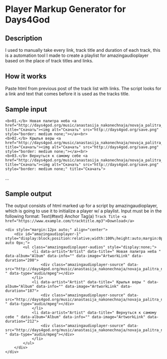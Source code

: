 # Player Markup Generator for Days4God
## Description
I used to manually take every link, track title and duration of each track, this is a automation tool I made to create a playlist for amazingaudioplayer based on the place of track titles and links.

## How it works
Paste html from previous post of the track list with links. The script looks for a link and text that comes before it is used as the tracks title.

## Sample input
    <b>01.</b> Новая палитра неба <a href="http://days4god.org/music/anastasija_nakonechnaja/novaja_palitra_neba/01.%20%D0%9D%D0%BE%D0%B2%D0%B0%D1%8F%20%D0%BF%D0%B0%D0%BB%D0%B8%D1%82%D1%80%D0%B0%20%D0%BD%D0%B5%D0%B1%D0%B0.mp3" title="Скачать"><img alt="Скачать" src="http://days4god.org/save.png" style="border: medium none;"></a><br>
    <b>02.</b> Крылья веры <a href="http://days4god.org/music/anastasija_nakonechnaja/novaja_palitra_neba/02.%20%D0%9A%D1%80%D1%8B%D0%BB%D1%8C%D1%8F%20%D0%B2%D0%B5%D1%80%D1%8B.mp3" title="Скачать"><img alt="Скачать" src="http://days4god.org/save.png" style="border: medium none;"></a><br>
    <b>03.</b> Вернуться к самому себе <a href="http://days4god.org/music/anastasija_nakonechnaja/novaja_palitra_neba/03.%20%D0%92%D0%B5%D1%80%D0%BD%D1%83%D1%82%D1%8C%D1%81%D1%8F%20%D0%BA%20%D1%81%D0%B0%D0%BC%D0%BE%D0%BC%D1%83%20%D1%81%D0%B5%D0%B1%D0%B5.mp3" title="Скачать"><img alt="Скачать" src="http://days4god.org/save.png" style="border: medium none;" title="Скачать">
...

## Sample output
The output consists of html marked up for a script by amazingaudioplayer, which is going to use it to initialize a player w/ a playlist.
Input must be in the following format:
Text(#text) Anchor Tag(a)
```Track Title <a href="https://www.example.com/tracktitle.mp3">Download</a>```
```
<div style="margin:12px auto;" align="center">
	<div id="amazingaudioplayer-1" style="display:block;position:relative;width:100%;height:auto;margin:0px auto 0px;">
		<ul class="amazingaudioplayer-audios" style="display:none;">
			<li data-artist="Artist" data-title=" Новая палитра неба " data-album="Album" data-info="" data-image="ArtworkLink" data-duration="200">
				<div class="amazingaudioplayer-source" data-src="http://days4god.org/music/anastasija_nakonechnaja/novaja_palitra_neba/01.%20%D0%9D%D0%BE%D0%B2%D0%B0%D1%8F%20%D0%BF%D0%B0%D0%BB%D0%B8%D1%82%D1%80%D0%B0%20%D0%BD%D0%B5%D0%B1%D0%B0.mp3 " data-type="audio/mpeg"></div>
			</li>
			<li data-artist="Artist" data-title=" Крылья веры " data-album="Album" data-info="" data-image="ArtworkLink" data-duration="187">
				<div class="amazingaudioplayer-source" data-src="http://days4god.org/music/anastasija_nakonechnaja/novaja_palitra_neba/02.%20%D0%9A%D1%80%D1%8B%D0%BB%D1%8C%D1%8F%20%D0%B2%D0%B5%D1%80%D1%8B.mp3 " data-type="audio/mpeg"></div>
			</li>
			<li data-artist="Artist" data-title=" Вернуться к самому себе " data-album="Album" data-info="" data-image="ArtworkLink" data-duration="212">
				<div class="amazingaudioplayer-source" data-src="http://days4god.org/music/anastasija_nakonechnaja/novaja_palitra_neba/03.%20%D0%92%D0%B5%D1%80%D0%BD%D1%83%D1%82%D1%8C%D1%81%D1%8F%20%D0%BA%20%D1%81%D0%B0%D0%BC%D0%BE%D0%BC%D1%83%20%D1%81%D0%B5%D0%B1%D0%B5.mp3 " data-type="audio/mpeg"></div>
			</li>
		</ul>
	</div>
</div>
```
